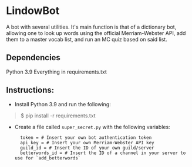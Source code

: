 # LindowBot

A bot with several utilities. It's main function is that of a dictionary bot, allowing one to look
up words using the official Merriam-Webster API, add them to a master vocab list, and run an MC
quiz based on said list.

## Dependencies

Python 3.9
Everything in requirements.txt

## Instructions:

- Install Python 3.9 and run the following:

> $ pip install -r requirements.txt

- Create a file called `super_secret.py` with the following variables:

        token = # Insert your own bot authentication token
        api_key = # Insert your own Merriam-Webster API key
        guild_id = # Insert the ID of your own guild/server
        betterwords_id = # Insert the ID of a channel in your server to use for `add_betterwords`
